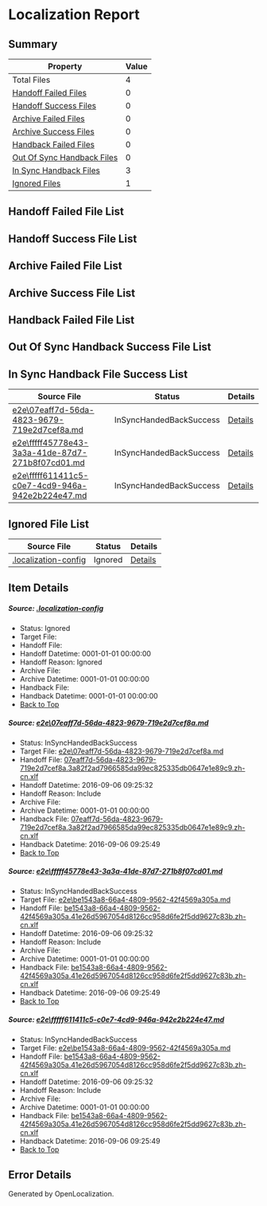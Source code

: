 # <a name='report-top'></a> Localization Report

## Summary
 Property | Value 
 -------- | ----- 
 Total Files | 4
[ Handoff Failed Files ](#handoff-failed-list)| 0
[ Handoff Success Files ](#handoff-success-list)| 0
[ Archive Failed Files ](#archive-failed-list)| 0
[ Archive Success Files ](#archive-success-list)| 0
[ Handback Failed Files ](#handback-failed-list)| 0
[ Out Of Sync Handback Files ](#outofsync-handback-success-list)| 0
[ In Sync Handback Files ](#insync-handback-success-list)| 3
[ Ignored Files ](#ignored-list)| 1

## <a name='handoff-failed-list'></a> Handoff Failed File List

## <a name='handoff-success-list'></a> Handoff Success File List

## <a name='archive-failed-list'></a> Archive Failed File List

## <a name='archive-success-list'></a> Archive Success File List

## <a name='handback-failed-list'></a> Handback Failed File List

## <a name='outofsync-handback-success-list'></a> Out Of Sync Handback Success File List

## <a name='insync-handback-success-list'></a> In Sync Handback File Success List
 Source File | Status | Details 
 ----------- | ------ | ------- 
 [e2e\07eaff7d-56da-4823-9679-719e2d7cef8a.md](https://github.com/OpenLocalizationTestOrg/ol-test0/blob/ff9a6ed926989e5b634d6f1d9715238cac9ae72b/e2e/07eaff7d-56da-4823-9679-719e2d7cef8a.md) | InSyncHandedBackSuccess | [Details](#26d3d67c5727470f8edbedce0d33ee75c22fa85d1)
 [e2e\fffff45778e43-3a3a-41de-87d7-271b8f07cd01.md](https://github.com/OpenLocalizationTestOrg/ol-test0/blob/07ac5ac2319c981207f33226eb85ebdcb1603eda/e2e/fffff45778e43-3a3a-41de-87d7-271b8f07cd01.md) | InSyncHandedBackSuccess | [Details](#61ec5e9c6a0bd3d74bd609a8b6f7a82d5c3253fa2)
 [e2e\fffff611411c5-c0e7-4cd9-946a-942e2b224e47.md](https://github.com/OpenLocalizationTestOrg/ol-test0/blob/07ac5ac2319c981207f33226eb85ebdcb1603eda/e2e/fffff611411c5-c0e7-4cd9-946a-942e2b224e47.md) | InSyncHandedBackSuccess | [Details](#61ec5e9c6a0bd3d74bd609a8b6f7a82d5c3253fa3)

## <a name='ignored-list'></a> Ignored File List
 Source File | Status | Details 
 ----------- | ------ | ------- 
 [.localization-config](https://github.com/OpenLocalizationTestOrg/ol-test0/blob/07ac5ac2319c981207f33226eb85ebdcb1603eda/.localization-config) | Ignored | [Details](#3d4f252ac210baf56311d7e97dcc2db10974dbd20)

## Item Details
##### <a name='3d4f252ac210baf56311d7e97dcc2db10974dbd20'></a> Source: [.localization-config](https://github.com/OpenLocalizationTestOrg/ol-test0/blob/07ac5ac2319c981207f33226eb85ebdcb1603eda/.localization-config)
* Status: Ignored
* Target File: 
* Handoff File: 
* Handoff Datetime: 0001-01-01 00:00:00
* Handoff Reason: Ignored
* Archive File: 
* Archive Datetime: 0001-01-01 00:00:00
* Handback File: 
* Handback Datetime: 0001-01-01 00:00:00
* [Back to Top](#report-top)

##### <a name='26d3d67c5727470f8edbedce0d33ee75c22fa85d1'></a> Source: [e2e\07eaff7d-56da-4823-9679-719e2d7cef8a.md](https://github.com/OpenLocalizationTestOrg/ol-test0/blob/ff9a6ed926989e5b634d6f1d9715238cac9ae72b/e2e/07eaff7d-56da-4823-9679-719e2d7cef8a.md)
* Status: InSyncHandedBackSuccess
* Target File: [e2e\07eaff7d-56da-4823-9679-719e2d7cef8a.md](https://github.com/OpenLocalizationTestOrg/ol-test0-zhcn/blob/067ef449dcae8f88e59f4e7d83aae1d4b11dd9c5/e2e/07eaff7d-56da-4823-9679-719e2d7cef8a.md)
* Handoff File: [07eaff7d-56da-4823-9679-719e2d7cef8a.3a82f2ad7966585da99ec825335db0647e1e89c9.zh-cn.xlf](https://github.com/OpenLocalizationTestOrg/ol-test0-handoff/blob/1352b43fa0ed267bdd3b9d0b9cabd3a77404442f/ol-handoff/OpenLocalizationTestOrg/ol-test0-zhcn/ci/ht/07eaff7d-56da-4823-9679-719e2d7cef8a.3a82f2ad7966585da99ec825335db0647e1e89c9.zh-cn.xlf)
* Handoff Datetime: 2016-09-06 09:25:32
* Handoff Reason: Include
* Archive File: 
* Archive Datetime: 0001-01-01 00:00:00
* Handback File: [07eaff7d-56da-4823-9679-719e2d7cef8a.3a82f2ad7966585da99ec825335db0647e1e89c9.zh-cn.xlf](https://github.com/OpenLocalizationTestOrg/ol-test0-handback/blob/d13e0e7d057705faf29da11c6fe535e7466af128/ol-handback/OpenLocalizationTestOrg/ol-test0-zhcn/ci/ht/07eaff7d-56da-4823-9679-719e2d7cef8a.3a82f2ad7966585da99ec825335db0647e1e89c9.zh-cn.xlf)
* Handback Datetime: 2016-09-06 09:25:49
* [Back to Top](#report-top)

##### <a name='61ec5e9c6a0bd3d74bd609a8b6f7a82d5c3253fa2'></a> Source: [e2e\fffff45778e43-3a3a-41de-87d7-271b8f07cd01.md](https://github.com/OpenLocalizationTestOrg/ol-test0/blob/07ac5ac2319c981207f33226eb85ebdcb1603eda/e2e/fffff45778e43-3a3a-41de-87d7-271b8f07cd01.md)
* Status: InSyncHandedBackSuccess
* Target File: [e2e\be1543a8-66a4-4809-9562-42f4569a305a.md](https://github.com/OpenLocalizationTestOrg/ol-test0-zhcn/blob/067ef449dcae8f88e59f4e7d83aae1d4b11dd9c5/e2e/be1543a8-66a4-4809-9562-42f4569a305a.md)
* Handoff File: [be1543a8-66a4-4809-9562-42f4569a305a.41e26d5967054d8126cc958d6fe2f5dd9627c83b.zh-cn.xlf](https://github.com/OpenLocalizationTestOrg/ol-test0-handoff/blob/1352b43fa0ed267bdd3b9d0b9cabd3a77404442f/ol-handoff/OpenLocalizationTestOrg/ol-test0-zhcn/ci/ht/be1543a8-66a4-4809-9562-42f4569a305a.41e26d5967054d8126cc958d6fe2f5dd9627c83b.zh-cn.xlf)
* Handoff Datetime: 2016-09-06 09:25:32
* Handoff Reason: Include
* Archive File: 
* Archive Datetime: 0001-01-01 00:00:00
* Handback File: [be1543a8-66a4-4809-9562-42f4569a305a.41e26d5967054d8126cc958d6fe2f5dd9627c83b.zh-cn.xlf](https://github.com/OpenLocalizationTestOrg/ol-test0-handback/blob/d13e0e7d057705faf29da11c6fe535e7466af128/ol-handback/OpenLocalizationTestOrg/ol-test0-zhcn/ci/ht/be1543a8-66a4-4809-9562-42f4569a305a.41e26d5967054d8126cc958d6fe2f5dd9627c83b.zh-cn.xlf)
* Handback Datetime: 2016-09-06 09:25:49
* [Back to Top](#report-top)

##### <a name='61ec5e9c6a0bd3d74bd609a8b6f7a82d5c3253fa3'></a> Source: [e2e\fffff611411c5-c0e7-4cd9-946a-942e2b224e47.md](https://github.com/OpenLocalizationTestOrg/ol-test0/blob/07ac5ac2319c981207f33226eb85ebdcb1603eda/e2e/fffff611411c5-c0e7-4cd9-946a-942e2b224e47.md)
* Status: InSyncHandedBackSuccess
* Target File: [e2e\be1543a8-66a4-4809-9562-42f4569a305a.md](https://github.com/OpenLocalizationTestOrg/ol-test0-zhcn/blob/067ef449dcae8f88e59f4e7d83aae1d4b11dd9c5/e2e/be1543a8-66a4-4809-9562-42f4569a305a.md)
* Handoff File: [be1543a8-66a4-4809-9562-42f4569a305a.41e26d5967054d8126cc958d6fe2f5dd9627c83b.zh-cn.xlf](https://github.com/OpenLocalizationTestOrg/ol-test0-handoff/blob/1352b43fa0ed267bdd3b9d0b9cabd3a77404442f/ol-handoff/OpenLocalizationTestOrg/ol-test0-zhcn/ci/ht/be1543a8-66a4-4809-9562-42f4569a305a.41e26d5967054d8126cc958d6fe2f5dd9627c83b.zh-cn.xlf)
* Handoff Datetime: 2016-09-06 09:25:32
* Handoff Reason: Include
* Archive File: 
* Archive Datetime: 0001-01-01 00:00:00
* Handback File: [be1543a8-66a4-4809-9562-42f4569a305a.41e26d5967054d8126cc958d6fe2f5dd9627c83b.zh-cn.xlf](https://github.com/OpenLocalizationTestOrg/ol-test0-handback/blob/d13e0e7d057705faf29da11c6fe535e7466af128/ol-handback/OpenLocalizationTestOrg/ol-test0-zhcn/ci/ht/be1543a8-66a4-4809-9562-42f4569a305a.41e26d5967054d8126cc958d6fe2f5dd9627c83b.zh-cn.xlf)
* Handback Datetime: 2016-09-06 09:25:49
* [Back to Top](#report-top)


## Error Details

Generated by OpenLocalization.
